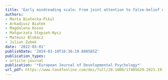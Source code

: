 ```yaml
---
title: 'Early mindreading scale: From joint attention to false-belief understanding'
authors:
- Marta Białecka-Pikul
- Arkadiusz Białek
- Magdalena Kosno
- Małgorzata Stępień-Nycz
- Mateusz Blukacz
- Julian Zubek
date: '2022-03-01'
publishDate: '2024-03-10T16:36:19.880585Z'
publication_types:
- article-journal
publication: '*European Journal of Developmental Psychology*'
url_pdf: https://www.tandfonline.com/doi/full/10.1080/17405629.2021.1911799
---
```

